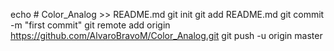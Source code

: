 echo # Color_Analog >> README.md
git init
git add README.md
git commit -m "first commit"
git remote add origin https://github.com/AlvaroBravoM/Color_Analog.git
git push -u origin master
